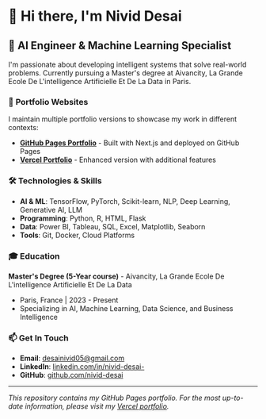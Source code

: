 # 👋 Hi there, I'm Nivid Desai

## 🚀 AI Engineer & Machine Learning Specialist

I'm passionate about developing intelligent systems that solve real-world problems. Currently pursuing a Master's degree at Aivancity, La Grande Ecole De L'intelligence Artificielle Et De La Data in Paris.

### 🔗 **Portfolio Websites**

I maintain multiple portfolio versions to showcase my work in different contexts:

- **[GitHub Pages Portfolio](https://nividdesai.github.io)** - Built with Next.js and deployed on GitHub Pages
- **[Vercel Portfolio](https://nivid-desai-portfolio.vercel.app/)** - Enhanced version with additional features

### 🛠️ **Technologies & Skills**

- **AI & ML**: TensorFlow, PyTorch, Scikit-learn, NLP, Deep Learning, Generative AI, LLM
- **Programming**: Python, R, HTML, Flask
- **Data**: Power BI, Tableau, SQL, Excel, Matplotlib, Seaborn
- **Tools**: Git, Docker, Cloud Platforms

### 🎓 **Education**

**Master's Degree (5-Year course)** - Aivancity, La Grande Ecole De L'intelligence Artificielle Et De La Data
- Paris, France | 2023 - Present
- Specializing in AI, Machine Learning, Data Science, and Business Intelligence

### 📫 **Get In Touch**

- **Email**: desainivid05@gmail.com
- **LinkedIn**: [linkedin.com/in/nivid-desai-](https://linkedin.com/in/nivid-desai-)
- **GitHub**: [github.com/nivid-desai](https://github.com/nivid-desai)

---

*This repository contains my GitHub Pages portfolio. For the most up-to-date information, please visit my [Vercel portfolio](https://nivid-desai-portfolio.vercel.app/).* 